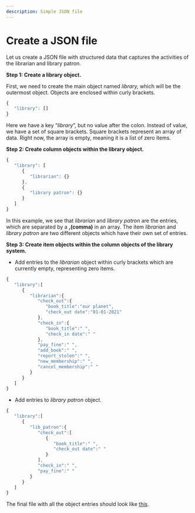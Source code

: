 ```yaml
---
description: Simple JSON file
---
```


# Create a JSON file

Let us create a JSON file with structured data that captures the activities of the librarian and library patron.

**Step 1: Create a  library object.**

First, we need to create the main object named _library,_ which will be the outermost object. Objects are enclosed within curly brackets.

```javascript
{
   "library": []
}
```

Here we have a key “_library_”, but no value after the colon. Instead of value, we have a set of square brackets. Square brackets represent an array of data. Right now, the array is empty, meaning it is a list of zero items.

**Step 2: Create column objects within the library object.**

```javascript
{
   "library": [
      {
         "librarian": {}
      },
      {
         "library patron": {}
      }
   ]
}
```

In this example, we see that _librarian_ and _library patron_ are the entries, which are separated by a **,\(comma\)** in an array. The item _librarian_ and _library patron_ are two different objects which have their own set of entries.

**Step 3: Create item objects within the column objects of the library system.**

* Add entries to the _librarian_ object within curly brackets which are currently empty, representing zero items.

```javascript
{
   "library":[
      {
         "librarian":{
            "check_out":{
               "book_title":"our planet",
               "check_out date":"01-01-2021"
            },
            "check_in":{
               "book_title":" ",
               "check_in date":" "
            },
            "pay_fine":" ",
            "add_book":" ",
            "report_stolen":" ",
            "new_membership":" ",
            "cancel_membership":" "
         }
      }
   ]
}
```

* Add entries to _library patron_ object.

```javascript
{
   "library":[
      {
         "lib_patron":{
            "check_out":[
               {
                  "book_title":" ",
                  "check_out date":" "
               }
            ],
            "check_in":" ",
            "pay_fine":" "
         }
      }
   ]
}
```

The final file with all the object entries should look like [this](https://gist.githubusercontent.com/akshenoy15/5dee392df23d79fe1d30568ecc0233f7/raw/764b83857bc0acdc3da2325f690d59082c1e364d/library_admin_system.json).





